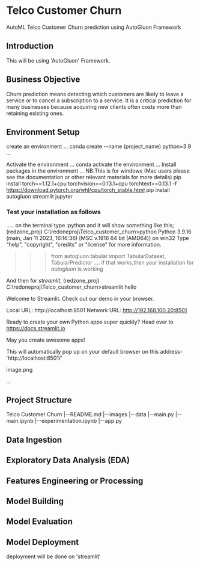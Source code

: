 # Telco Customer Churn

AutoML Telco Customer Churn prediction using AutoGluon Framework

## Introduction

This will be using 'AutoGluon' Framework.

## Business Objective

Churn prediction means detecting which customers are likely to leave a service or to cancel a subscription to a service. It is a critical prediction for many businesses because acquiring new clients often costs more than retaining existing ones.

## Environment Setup

create an environment
...
conda create --name (project_name)  python=3.9
...

Activate the environment
...
conda activate the environment
...
Install packages in the environment
...
NB:This is for windows (Mac users please see the documentation or other relevant materials for more details)
pip install torch==1.12.1+cpu torchvision==0.13.1+cpu torchtext==0.13.1 -f https://download.pytorch.org/whl/cpu/torch_stable.html
pip install autogluon streamlit jupyter

### Test your installation as follows
.....
on the terminal type :python and it will show something like this;
(redzone_proj) C:\redoneproj\Telco_customer_churn>python
Python 3.9.16 (main, Jan 11 2023, 16:16:36) [MSC v.1916 64 bit (AMD64)] on win32
Type "help", "copyright", "credits" or "license" for more information.
>>>from autogluon.tabular import TabularDataset, TabularPredictor
....
if that works,then your installation for *autogluon* is working

And then for *streamlit*,
(redzone_proj) C:\redoneproj\Telco_customer_churn>streamlit hello

  Welcome to Streamlit. Check out our demo in your browser.

  Local URL: http://localhost:8501
  Network URL: http://192.168.100.20:8501

  Ready to create your own Python apps super quickly?
  Head over to https://docs.streamlit.io

  May you create awesome apps!

  This will automatically pop up on your default browser on this address- 'http://localhost:8501/'

  image.png


...
## Project Structure

Telco Customer Churn
|--README.md
|--images
|--data
|--main.py
|--main.ipynb
|--experimentation.ipynb
|--app.py

## Data Ingestion

## Exploratory Data Analysis (EDA)

## Features Engineering or Processing

## Model Building

## Model Evaluation

## Model Deployment
deployment will be done on 'streamlit'


